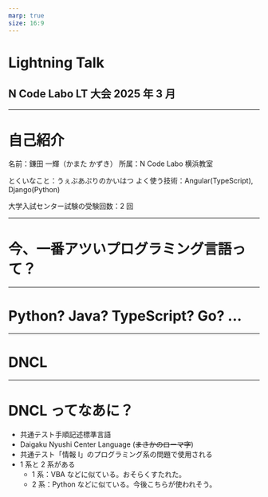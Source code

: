 ```yaml
---
marp: true
size: 16:9
---
```


# Lightning Talk

## N Code Labo LT 大会 2025 年 3 月

---

# 自己紹介

名前：鎌田 一輝（かまた かずき）
所属：N Code Labo 横浜教室

とくいなこと：うぇぶあぷりのかいはつ
よく使う技術：Angular(TypeScript), Django(Python)

大学入試センター試験の受験回数：2 回

---

# 今、一番アツいプログラミング言語って？

---

# Python? Java? TypeScript? Go? ...

---

# <!-- fit -->DNCL

---

# DNCL ってなあに？

- 共通テスト手順記述標準言語
- Daigaku Nyushi Center Language (~~まさかのローマ字~~)
- 共通テスト「情報 I」のプログラミング系の問題で使用される
- 1 系と 2 系がある
  - 1 系：VBA などに似ている。おそらくすたれた。
  - 2 系：Python などに似ている。今後こちらが使われそう。

